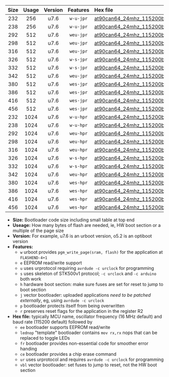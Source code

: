 |Size|Usage|Version|Features|Hex file|
|:-:|:-:|:-:|:-:|:--|
|232|256|u7.6|`w-u-jpr`|[at90can64_24mhz_115200bps_ur_vbl.hex](https://raw.githubusercontent.com/stefanrueger/urboot/main/at90can64_24mhz_115200bps_ur_vbl.hex)|
|238|256|u7.6|`w-u-jpr`|[at90can64_24mhz_115200bps_lednop_ur_vbl.hex](https://raw.githubusercontent.com/stefanrueger/urboot/main/at90can64_24mhz_115200bps_lednop_ur_vbl.hex)|
|292|512|u7.6|`weu-jpr`|[at90can64_24mhz_115200bps_ee_ur_vbl.hex](https://raw.githubusercontent.com/stefanrueger/urboot/main/at90can64_24mhz_115200bps_ee_ur_vbl.hex)|
|298|512|u7.6|`weu-jpr`|[at90can64_24mhz_115200bps_ee_lednop_ur_vbl.hex](https://raw.githubusercontent.com/stefanrueger/urboot/main/at90can64_24mhz_115200bps_ee_lednop_ur_vbl.hex)|
|316|512|u7.6|`weu-jpr`|[at90can64_24mhz_115200bps_ee_lednop_fr_ur_vbl.hex](https://raw.githubusercontent.com/stefanrueger/urboot/main/at90can64_24mhz_115200bps_ee_lednop_fr_ur_vbl.hex)|
|326|512|u7.6|`w-s-jpr`|[at90can64_24mhz_115200bps_vbl.hex](https://raw.githubusercontent.com/stefanrueger/urboot/main/at90can64_24mhz_115200bps_vbl.hex)|
|332|512|u7.6|`w-s-jpr`|[at90can64_24mhz_115200bps_lednop_vbl.hex](https://raw.githubusercontent.com/stefanrueger/urboot/main/at90can64_24mhz_115200bps_lednop_vbl.hex)|
|342|512|u7.6|`weu-jpr`|[at90can64_24mhz_115200bps_ee_lednop_fr_ce_ur_vbl.hex](https://raw.githubusercontent.com/stefanrueger/urboot/main/at90can64_24mhz_115200bps_ee_lednop_fr_ce_ur_vbl.hex)|
|380|512|u7.6|`wes-jpr`|[at90can64_24mhz_115200bps_ee_vbl.hex](https://raw.githubusercontent.com/stefanrueger/urboot/main/at90can64_24mhz_115200bps_ee_vbl.hex)|
|386|512|u7.6|`wes-jpr`|[at90can64_24mhz_115200bps_ee_lednop_vbl.hex](https://raw.githubusercontent.com/stefanrueger/urboot/main/at90can64_24mhz_115200bps_ee_lednop_vbl.hex)|
|416|512|u7.6|`wes-jpr`|[at90can64_24mhz_115200bps_ee_lednop_fr_vbl.hex](https://raw.githubusercontent.com/stefanrueger/urboot/main/at90can64_24mhz_115200bps_ee_lednop_fr_vbl.hex)|
|456|512|u7.6|`wes-jpr`|[at90can64_24mhz_115200bps_ee_lednop_fr_ce_vbl.hex](https://raw.githubusercontent.com/stefanrueger/urboot/main/at90can64_24mhz_115200bps_ee_lednop_fr_ce_vbl.hex)|
|232|1024|u7.6|`w-u-hpr`|[at90can64_24mhz_115200bps_ur.hex](https://raw.githubusercontent.com/stefanrueger/urboot/main/at90can64_24mhz_115200bps_ur.hex)|
|238|1024|u7.6|`w-u-hpr`|[at90can64_24mhz_115200bps_lednop_ur.hex](https://raw.githubusercontent.com/stefanrueger/urboot/main/at90can64_24mhz_115200bps_lednop_ur.hex)|
|292|1024|u7.6|`weu-hpr`|[at90can64_24mhz_115200bps_ee_ur.hex](https://raw.githubusercontent.com/stefanrueger/urboot/main/at90can64_24mhz_115200bps_ee_ur.hex)|
|298|1024|u7.6|`weu-hpr`|[at90can64_24mhz_115200bps_ee_lednop_ur.hex](https://raw.githubusercontent.com/stefanrueger/urboot/main/at90can64_24mhz_115200bps_ee_lednop_ur.hex)|
|316|1024|u7.6|`weu-hpr`|[at90can64_24mhz_115200bps_ee_lednop_fr_ur.hex](https://raw.githubusercontent.com/stefanrueger/urboot/main/at90can64_24mhz_115200bps_ee_lednop_fr_ur.hex)|
|326|1024|u7.6|`w-s-hpr`|[at90can64_24mhz_115200bps.hex](https://raw.githubusercontent.com/stefanrueger/urboot/main/at90can64_24mhz_115200bps.hex)|
|332|1024|u7.6|`w-s-hpr`|[at90can64_24mhz_115200bps_lednop.hex](https://raw.githubusercontent.com/stefanrueger/urboot/main/at90can64_24mhz_115200bps_lednop.hex)|
|342|1024|u7.6|`weu-hpr`|[at90can64_24mhz_115200bps_ee_lednop_fr_ce_ur.hex](https://raw.githubusercontent.com/stefanrueger/urboot/main/at90can64_24mhz_115200bps_ee_lednop_fr_ce_ur.hex)|
|380|1024|u7.6|`wes-hpr`|[at90can64_24mhz_115200bps_ee.hex](https://raw.githubusercontent.com/stefanrueger/urboot/main/at90can64_24mhz_115200bps_ee.hex)|
|386|1024|u7.6|`wes-hpr`|[at90can64_24mhz_115200bps_ee_lednop.hex](https://raw.githubusercontent.com/stefanrueger/urboot/main/at90can64_24mhz_115200bps_ee_lednop.hex)|
|416|1024|u7.6|`wes-hpr`|[at90can64_24mhz_115200bps_ee_lednop_fr.hex](https://raw.githubusercontent.com/stefanrueger/urboot/main/at90can64_24mhz_115200bps_ee_lednop_fr.hex)|
|456|1024|u7.6|`wes-hpr`|[at90can64_24mhz_115200bps_ee_lednop_fr_ce.hex](https://raw.githubusercontent.com/stefanrueger/urboot/main/at90can64_24mhz_115200bps_ee_lednop_fr_ce.hex)|

- **Size:** Bootloader code size including small table at top end
- **Useage:** How many bytes of flash are needed, ie, HW boot section or a multiple of the page size
- **Version:** For example, u7.6 is an urboot version, o5.2 is an optiboot version
- **Features:**
  + `w` urboot provides `pgm_write_page(sram, flash)` for the application at `FLASHEND-4+1`
  + `e` EEPROM read/write support
  + `u` uses urprotocol requiring `avrdude -c urclock` for programming
  + `s` uses skeleton of STK500v1 protocol; `-c urclock` and `-c arduino` both work
  + `h` hardware boot section: make sure fuses are set for reset to jump to boot section
  + `j` vector bootloader: uploaded applications *need to be patched externally*, eg, using `avrdude -c urclock`
  + `p` bootloader protects itself from being overwritten
  + `r` preserves reset flags for the application in the register R2
- **Hex file:** typically MCU name, oscillator frequency (16 MHz default) and baud rate (115200 default) followed by
  + `ee` bootloader supports EEPROM read/write
  + `lednop` "template" bootloader contains `mov rx,rx` nops that can be replaced to toggle LEDs
  + `fr` bootloader provides non-essential code for smoother error handing
  + `ce` bootloader provides a chip erase command
  + `ur` uses urprotocol and requires `avrdude -c urclock` for programming
  + `vbl` vector bootloader: set fuses to jump to reset, not the HW boot section
